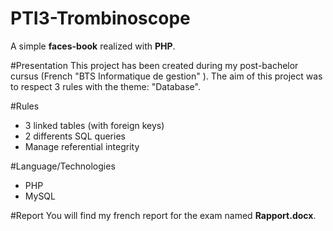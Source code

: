 PTI3-Trombinoscope
===============

A simple **faces-book** realized with **PHP**.

#Presentation
This project has been created during my post-bachelor cursus (French "BTS Informatique de gestion" ).
The aim of this project was to respect 3 rules with the theme: "Database".

#Rules
- 3 linked tables (with foreign keys)
- 2 differents SQL queries
- Manage referential integrity

#Language/Technologies
- PHP
- MySQL

#Report
You will find my french report for the exam named **Rapport.docx**.